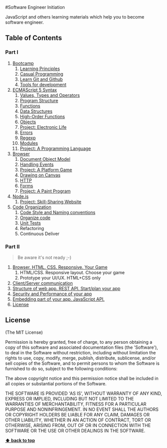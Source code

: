 #Software Engineer Initiation

JavaScript and others learning materials which help you to become software engineer.

## Table of Contents

### Part I

1. [Bootcamp](00-bootcamp/bootcamp.md) 
    1. [Learning Principles](00-bootcamp/learning-principles.md)
    1. [Casual Programming](00-bootcamp/casual-programming.md)
    1. [Learn Git and Github](00-bootcamp/learn-git-and-github.md)
    1. [Tools for development](00-bootcamp/tools-for-development.md)
1. [ECMAScript 5 Syntax](01-syntax/syntax.md)
    1. [Values, Types and Operators](01-syntax/00-values-types-operators/values-types-operators.md)
    1. [Program Structure](01-syntax/01-program-structure/program-structure.md)
    1. [Functions](01-syntax/02-functions/functions.md)
    1. [Data Structures](01-syntax/03-data-structures/data-structures.md)
    1. [High-Order Functions](01-syntax/04-high-order-functions/high-order-functions.md)
    1. [Objects](01-syntax/05-objects/objects.md)
    1. [Project: Electronic Life](01-syntax/06-project-elife/project-elife.md)
    1. [Errors](01-syntax/07-error/error.md)
    1. [Regexp](01-syntax/08-regexp/regexp.md)
    1. [Modules](01-syntax/09-modules/modules.md)
    1. [Project: A Programming Language](01-syntax/10-project-egg/project-egg.md)
1. [Browser](browser)
    1. [Document Object Model](02-browser/00-dom/dom.md)
    1. [Handling Events](02-browser/01-handling-events/handling-events.md)
    1. [Project: A Platform Game](02-browser/02-project-platform-game/project-platform-game.md)
    1. [Drawing on Canvas](02-browser/03-drawing-on-canvas/drawing-on-canvas.md)
    1. [HTTP](02-browser/04-http/http.md)
    1. [Forms](02-browser/05-forms/forms.md)
    1. [Project: A Paint Program](browser/06-project-paint/project-paint.md)
1. [Node.js](nodejs)
    1. [Project: Skill-Sharing Website](dds)
1. [Code Organization](organize-code)
    1. [Code Style and Naming conventions](bootcamp/code-style.md)
    1. [Organize code](organize-code/modules.md)
    1. [Unit Tests](organize-code/unit-tests.md)
    1. Refactoring
    1. Continuous Deliver


### Part II
> Be aware it's not ready ;-)
1.  [Browser. HTML. CSS. Responsive. Your Game](/week-4)
    1. HTML/CSS. Responsive layout. Choose your game
    1. Prototype your UI/UX. HTML+CSS only
1. [Client/Server communication](/week-5)
1. [ Structure of web app. REST API. Start/plan your app](/week-6)
1. [Security and Performance of your app](/week-7)
1. [Embedding part of your app. JavaScript API.](/week-8)
1. [License](#License)
 

## License

(The MIT License)

Permission is hereby granted, free of charge, to any person obtaining
a copy of this software and associated documentation files (the
'Software'), to deal in the Software without restriction, including
without limitation the rights to use, copy, modify, merge, publish,
distribute, sublicense, and/or sell copies of the Software, and to
permit persons to whom the Software is furnished to do so, subject to
the following conditions:

The above copyright notice and this permission notice shall be
included in all copies or substantial portions of the Software.

THE SOFTWARE IS PROVIDED 'AS IS', WITHOUT WARRANTY OF ANY KIND,
EXPRESS OR IMPLIED, INCLUDING BUT NOT LIMITED TO THE WARRANTIES OF
MERCHANTABILITY, FITNESS FOR A PARTICULAR PURPOSE AND NONINFRINGEMENT.
IN NO EVENT SHALL THE AUTHORS OR COPYRIGHT HOLDERS BE LIABLE FOR ANY
CLAIM, DAMAGES OR OTHER LIABILITY, WHETHER IN AN ACTION OF CONTRACT,
TORT OR OTHERWISE, ARISING FROM, OUT OF OR IN CONNECTION WITH THE
SOFTWARE OR THE USE OR OTHER DEALINGS IN THE SOFTWARE.

**[⬆ back to top](#table-of-contents)**
